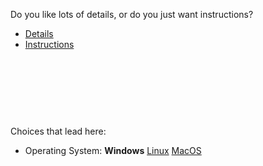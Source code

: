 Do you like lots of details, or do you just want instructions?



- [Details](start3_oswin_depthd.md)
- [Instructions](start3_oswin_depthi.md)



<br><br><br>
------
Choices that lead here:
- Operating System: **Windows** [Linux](start2_oslinux.md) [MacOS](start2_osmac.md)
